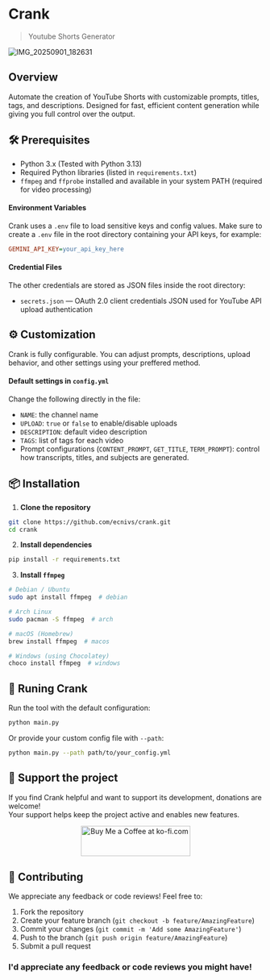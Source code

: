 # Crank
> Youtube Shorts Generator

![IMG_20250901_182631](https://github.com/user-attachments/assets/2c272049-acc0-4b50-9b69-67c71cadf07e)



## Overview
Automate the creation of YouTube Shorts with customizable prompts, titles, tags, and descriptions. Designed for fast, efficient content generation while giving you full control over the output.

## 🛠️ Prerequisites
- Python 3.x (Tested with Python 3.13)
- Required Python libraries (listed in `requirements.txt`)
- `ffmpeg` and `ffprobe` installed and available in your system PATH (required for video processing)

#### Environment Variables
Crank uses a `.env` file to load sensitive keys and config values.
Make sure to create a `.env` file in the root directory containing your API keys, for example:
```ini
GEMINI_API_KEY=your_api_key_here
```

#### Credential Files
The other credentials are stored as JSON files inside the root directory:
- `secrets.json` — OAuth 2.0 client credentials JSON used for YouTube API upload authentication

## ⚙️ Customization
Crank is fully configurable. You can adjust prompts, descriptions, upload behavior, and other settings using your preffered method.

#### Default settings in `config.yml`
Change the following directly in the file:
- `NAME`: the channel name
- `UPLOAD`: `true` or `false` to enable/disable uploads
- `DESCRIPTION`: default video description
- `TAGS`: list of tags for each video
- Prompt configurations (`CONTENT_PROMPT`, `GET_TITLE`, `TERM_PROMPT`): control how transcripts, titles, and subjects are generated.


## 📦 Installation
1. **Clone the repository**
```bash
git clone https://github.com/ecnivs/crank.git
cd crank
```
2. **Install dependencies**
```bash
pip install -r requirements.txt
```
3. **Install `ffmpeg`**
```bash
# Debian / Ubuntu
sudo apt install ffmpeg  # debian

# Arch Linux
sudo pacman -S ffmpeg  # arch

# macOS (Homebrew)
brew install ffmpeg  # macos

# Windows (using Chocolatey)
choco install ffmpeg  # windows
```

## 🚀 Runing Crank
Run the tool with the default configuration:
```bash
python main.py
```
Or provide your custom config file with `--path`:
```bash
python main.py --path path/to/your_config.yml
```

## 💖 Support the project
If you find Crank helpful and want to support its development, donations are welcome!  
Your support helps keep the project active and enables new features.
<div align="center">
<a href='https://ko-fi.com/U6U113P6OM' target='_blank'><img height='60' style='border:0px;width:217px;' src='https://storage.ko-fi.com/cdn/kofi3.png?v=6' border='0' alt='Buy Me a Coffee at ko-fi.com' /></a>
</div>

## 🙌 Contributing
We appreciate any feedback or code reviews! Feel free to:
1. Fork the repository
2. Create your feature branch (`git checkout -b feature/AmazingFeature`)
3. Commit your changes (`git commit -m 'Add some AmazingFeature'`)
4. Push to the branch (`git push origin feature/AmazingFeature`)
5. Submit a pull request

### I'd appreciate any feedback or code reviews you might have!
